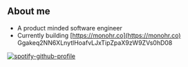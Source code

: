 ## About me
- A product minded software engineer
- Currently building [https://monohr.co](https://monohr.co)
Ggakeq2NN6XLnytlHoafvLJxTipZpaX9zW9ZVs0hD08

[![spotify-github-profile](https://spotify-github-profile.vercel.app/api/view?uid=31vtbizysfux3otdw5tbt5vkqp7e&cover_image=true&theme=default&show_offline=false&background_color=121212&interchange=false)](https://github.com/kittinan/spotify-github-profile)
